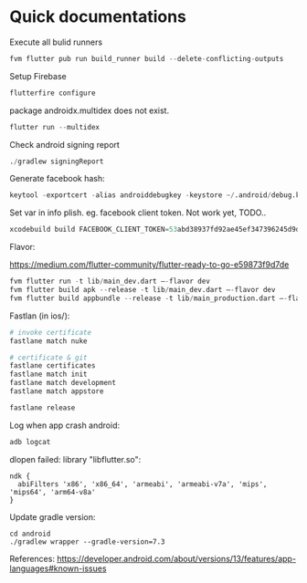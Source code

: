 # Quick documentations

Execute all bulid runners
```s
fvm flutter pub run build_runner build --delete-conflicting-outputs
```

Setup Firebase
```s
flutterfire configure
```

package androidx.multidex does not exist.
```s
flutter run --multidex
```

Check android signing report
```s
./gradlew signingReport
```

Generate facebook hash:
```s
keytool -exportcert -alias androiddebugkey -keystore ~/.android/debug.keystore | openssl sha1 -binary | openssl base64
```

Set var in info plish. eg. facebook client token. Not work yet, TODO..
```s
xcodebuild build FACEBOOK_CLIENT_TOKEN=53abd38937fd92ae45ef347396245d9d -project ios/Runner.xcodeproj -target Runner -sdk iphonesimulator
```

Flavor:

https://medium.com/flutter-community/flutter-ready-to-go-e59873f9d7de
```s
fvm flutter run -t lib/main_dev.dart –-flavor dev
fvm flutter build apk --release -t lib/main_dev.dart –-flavor dev 
fvm flutter build appbundle --release -t lib/main_production.dart –-flavor production 
```

Fastlan (in ios/):
```s
# invoke certificate
fastlane match nuke

# certificate & git
fastlane certificates
fastlane match init
fastlane match development
fastlane match appstore

fastlane release
```


Log when app crash android:
```s
adb logcat
```

dlopen failed: library "libflutter.so":
```
ndk {
  abiFilters 'x86', 'x86_64', 'armeabi', 'armeabi-v7a', 'mips', 'mips64', 'arm64-v8a'
}
```

Update gradle version:
```
cd android
./gradlew wrapper --gradle-version=7.3
```

References:
https://developer.android.com/about/versions/13/features/app-languages#known-issues